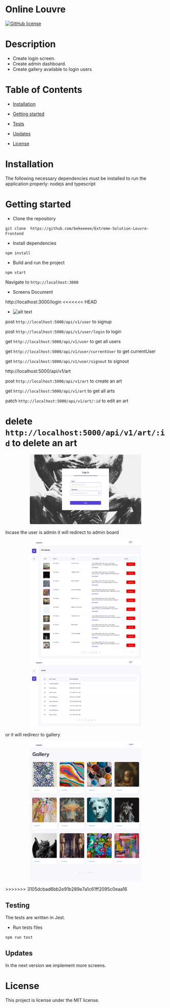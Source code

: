 # Online Louvre

[![GitHub license](https://img.shields.io/badge/license-MIT-blue.svg)](https://github.com/bekeeeee/Extreme-Solution-Louvre-Frontend)

# Description

- Create login screen.
- Create admin dashboard.
- Create gallery available to login users

# Table of Contents

- [Installation](#installation)

- [Getting started](#gettinStarted)

- [Tests](#tests)

- [Updates](#updates)

- [License](#license)

# Installation

The following necessary dependencies must be installed to run the application properly: nodejs and typescript

# Getting started

- Clone the repository

```
git clone  https://github.com/bekeeeee/Extreme-Solution-Louvre-Frontend
```

- Install dependencies

```
npm install
```

- Build and run the project

```
npm start
```

Navigate to `http://localhost:3000`

- Screens Document

http://localhost:3000/login
<<<<<<< HEAD

- ![alt text](https://github.com/bekeeeee/Extreme-Solution-Louvre-Frontend/src/Assets/gallery/Login.png?raw=true)

post `http://localhost:5000/api/v1/user` to signup

post `http://localhost:5000/api/v1/user/login` to login

get `http://localhost:5000/api/v1/user` to get all users

get `http://localhost:5000/api/v1/user/currentUser` to get currentUser

get `http://localhost:5000/api/v1/user/signout` to signout

http://localhost:5000/api/v1/art

post `http://localhost:5000/api/v1/art` to create an art

get `http://localhost:5000/api/v1/art` to get all arts

patch `http://localhost:5000/api/v1/art/:id` to edit an art

delete `http://localhost:5000/api/v1/art/:id` to delete an art
=======
   
<p align="center">
  <img src="https://github.com/bekeeeee/Extreme-Solution-Louvre-Frontend/blob/master/src/Assets/gallery/Login.png" width="350" title="hover text">
</p>

Incase the user is admin it will redirect to admin board
<p align="center">
  <img src="https://github.com/bekeeeee/Extreme-Solution-Louvre-Frontend/blob/master/src/Assets/gallery/Art%20pieces%20page.png" width="350" title="hover text">
  <img src="https://github.com/bekeeeee/Extreme-Solution-Louvre-Frontend/blob/master/src/Assets/gallery/users%20page.png" width="350" title="hover text">
</p>

or it will redirecr to gallery
<p align="center">
  <img src="https://github.com/bekeeeee/Extreme-Solution-Louvre-Frontend/blob/master/src/Assets/gallery/Gallery%20Page.png" width="350" title="hover text">
</p>
>>>>>>> 3105dcbad6bb2e91b289e7a1c61ff2095c0eaa16

## Testing

The tests are written in Jest.

- Run tests files

```
npm run test

```

## Updates

In the next version we implement more screens.

# License

This project is license under the MIT license.
